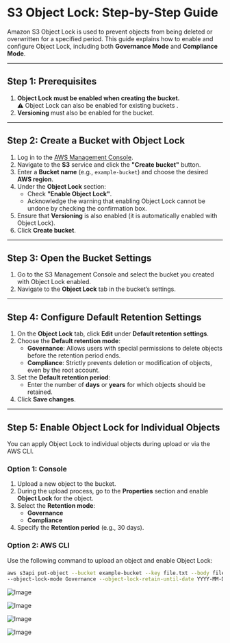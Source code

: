 # S3 Object Lock: Step-by-Step Guide

Amazon S3 Object Lock is used to prevent objects from being deleted or overwritten for a specified period. This guide explains how to enable and configure Object Lock, including both **Governance Mode** and **Compliance Mode**.

---

## **Step 1: Prerequisites**
1. **Object Lock must be enabled when creating the bucket.**  
   ⚠️ Object Lock can also be enabled for existing buckets .
2. **Versioning** must also be enabled for the bucket.

---

## **Step 2: Create a Bucket with Object Lock**
1. Log in to the [AWS Management Console](https://aws.amazon.com/console/).
2. Navigate to the **S3** service and click the **"Create bucket"** button.
3. Enter a **Bucket name** (e.g., `example-bucket`) and choose the desired **AWS region**.
4. Under the **Object Lock** section:
   - Check **"Enable Object Lock"**.
   - Acknowledge the warning that enabling Object Lock cannot be undone by checking the confirmation box.
5. Ensure that **Versioning** is also enabled (it is automatically enabled with Object Lock).
6. Click **Create bucket**.

---

## **Step 3: Open the Bucket Settings**
1. Go to the S3 Management Console and select the bucket you created with Object Lock enabled.
2. Navigate to the **Object Lock** tab in the bucket’s settings.

---

## **Step 4: Configure Default Retention Settings**
1. On the **Object Lock** tab, click **Edit** under **Default retention settings**.
2. Choose the **Default retention mode**:
   - **Governance**: Allows users with special permissions to delete objects before the retention period ends.
   - **Compliance**: Strictly prevents deletion or modification of objects, even by the root account.
3. Set the **Default retention period**:
   - Enter the number of **days** or **years** for which objects should be retained.
4. Click **Save changes**.

---

## **Step 5: Enable Object Lock for Individual Objects**
You can apply Object Lock to individual objects during upload or via the AWS CLI.

### **Option 1: Console**
1. Upload a new object to the bucket.
2. During the upload process, go to the **Properties** section and enable **Object Lock** for the object.
3. Select the **Retention mode**:
   - **Governance**
   - **Compliance**
4. Specify the **Retention period** (e.g., 30 days).

### **Option 2: AWS CLI**
Use the following command to upload an object and enable Object Lock:

```bash
aws s3api put-object --bucket example-bucket --key file.txt --body file.txt \
--object-lock-mode Governance --object-lock-retain-until-date YYYY-MM-DD
```

![Image](https://github.com/user-attachments/assets/6f002711-1f6e-479b-a499-1ea4fad56ed1)

![Image](https://github.com/user-attachments/assets/d6cb4eb8-9333-4771-9b04-bcb4d6ad6df9)

![Image](https://github.com/user-attachments/assets/c2f840ce-774b-4e2f-9cb8-b9c16c861da5)

![Image](https://github.com/user-attachments/assets/1710692f-3f5d-4322-8d3b-7c40a57a5e64)
